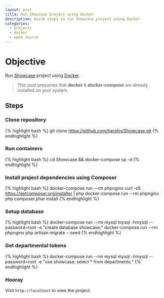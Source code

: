 ```yaml
---
layout: post
title: Run Showcase project using Docker
description: Quick steps to run Showcase project using Docker
categories:
  - projects
  - docker
  - open source
---
```


# Objective

Run [Showcase](https://github.com/harshjv/Showcase "Showcase") project using [Docker](http://www.docker.com "Docker").

> This post presumes that **docker** & **docker-compose** are already installed on your system.

## Steps

### Clone repository

{% highlight bash %}
git clone https://github.com/harshjv/Showcase.git
{% endhighlight %}


### Run containers

{% highlight bash %}
cd Showcase && docker-compose up -d
{% endhighlight %}


### Install project dependencies using Composer

{% highlight bash %}
docker-compose run --rm phpnginx curl -sS https://getcomposer.org/installer | php
docker-compose run --rm phpnginx php composer.phar install
{% endhighlight %}


### Setup database

{% highlight bash %}
docker-compose run --rm mysql mysql -hmysql --password=root -e "create database showcase;"
docker-compose run --rm phpnginx php artisan migrate --seed
{% endhighlight %}


### Get departmental tokens

{% highlight bash %}
docker-compose run --rm mysql mysql -hmysql --password=root -e "use showcase; select * from departments;"
{% endhighlight %}


### Hooray

Visit `http://localhost` to view the project.
